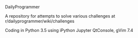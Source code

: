 DailyProgrammer

A repository for attempts to solve various challenges at r/dailyprogrammer/wiki/challenges

Coding in Python 3.5 using iPython Jupyter QtConsole, gVim 7.4
